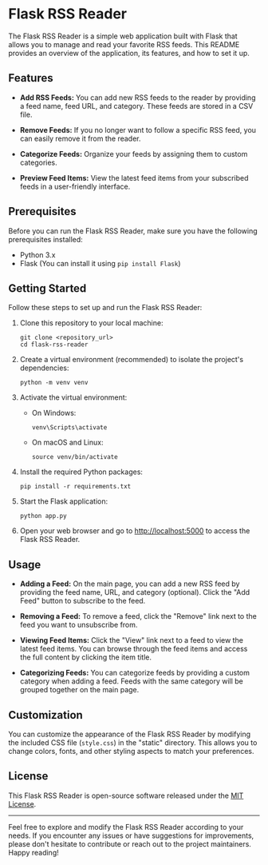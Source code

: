 # Flask RSS Reader

The Flask RSS Reader is a simple web application built with Flask that allows you to manage and read your favorite RSS feeds. This README provides an overview of the application, its features, and how to set it up.

## Features

- **Add RSS Feeds:** You can add new RSS feeds to the reader by providing a feed name, feed URL, and category. These feeds are stored in a CSV file.

- **Remove Feeds:** If you no longer want to follow a specific RSS feed, you can easily remove it from the reader.

- **Categorize Feeds:** Organize your feeds by assigning them to custom categories.

- **Preview Feed Items:** View the latest feed items from your subscribed feeds in a user-friendly interface.

## Prerequisites

Before you can run the Flask RSS Reader, make sure you have the following prerequisites installed:

- Python 3.x
- Flask (You can install it using `pip install Flask`)

## Getting Started

Follow these steps to set up and run the Flask RSS Reader:

1. Clone this repository to your local machine:

   ```
   git clone <repository_url>
   cd flask-rss-reader
   ```

2. Create a virtual environment (recommended) to isolate the project's dependencies:

   ```
   python -m venv venv
   ```

3. Activate the virtual environment:

   - On Windows:

     ```
     venv\Scripts\activate
     ```

   - On macOS and Linux:

     ```
     source venv/bin/activate
     ```

4. Install the required Python packages:

   ```
   pip install -r requirements.txt
   ```

5. Start the Flask application:

   ```
   python app.py
   ```

6. Open your web browser and go to [http://localhost:5000](http://localhost:5000) to access the Flask RSS Reader.

## Usage

- **Adding a Feed:** On the main page, you can add a new RSS feed by providing the feed name, URL, and category (optional). Click the "Add Feed" button to subscribe to the feed.

- **Removing a Feed:** To remove a feed, click the "Remove" link next to the feed you want to unsubscribe from.

- **Viewing Feed Items:** Click the "View" link next to a feed to view the latest feed items. You can browse through the feed items and access the full content by clicking the item title.

- **Categorizing Feeds:** You can categorize feeds by providing a custom category when adding a feed. Feeds with the same category will be grouped together on the main page.

## Customization

You can customize the appearance of the Flask RSS Reader by modifying the included CSS file (`style.css`) in the "static" directory. This allows you to change colors, fonts, and other styling aspects to match your preferences.

## License

This Flask RSS Reader is open-source software released under the [MIT License](LICENSE).

---

Feel free to explore and modify the Flask RSS Reader according to your needs. If you encounter any issues or have suggestions for improvements, please don't hesitate to contribute or reach out to the project maintainers. Happy reading!